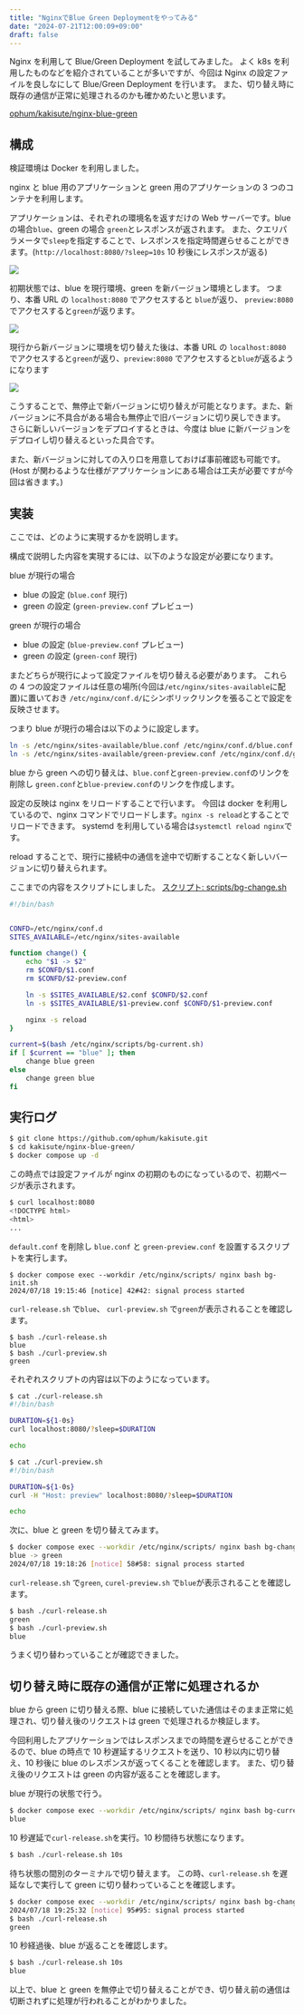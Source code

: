 ```yaml
---
title: "NginxでBlue Green Deploymentをやってみる"
date: "2024-07-21T12:00:09+09:00"
draft: false
---
```


Nginx を利用して Blue/Green Deployment を試してみました。
よく k8s を利用したものなどを紹介されていることが多いですが、今回は Nginx の設定ファイルを良しなにして Blue/Green Deployment を行います。
また、切り替え時に既存の通信が正常に処理されるのかも確かめたいと思います。

[ophum/kakisute/nginx-blue-green](https://github.com/ophum/kakisute/tree/main/nginx-blue-green)

## 構成

検証環境は Docker を利用しました。

nginx と blue 用のアプリケーションと green 用のアプリケーションの 3 つのコンテナを利用します。

アプリケーションは、それぞれの環境名を返すだけの Web サーバーです。blue の場合`blue`、green の場合 `green`とレスポンスが返されます。
また、クエリパラメータで`sleep`を指定することで、レスポンスを指定時間遅らせることができます。(`http://localhost:8080/?sleep=10s` 10 秒後にレスポンスが返る)

![](./images/topo.png)

初期状態では、blue を現行環境、green を新バージョン環境とします。
つまり、本番 URL の `localhost:8080` でアクセスすると `blue`が返り、 `preview:8080` でアクセスすると`green`が返ります。

![](./images/topo-before-switch.png)

現行から新バージョンに環境を切り替えた後は、本番 URL の `localhost:8080` でアクセスすると`green`が返り、`preview:8080` でアクセスすると`blue`が返るようになります

![](./images/topo-after-switch.png)

こうすることで、無停止で新バージョンに切り替えが可能となります。また、新バージョンに不具合がある場合も無停止で旧バージョンに切り戻しできます。
さらに新しいバージョンをデプロイするときは、今度は blue に新バージョンをデプロイし切り替えるといった具合です。

また、新バージョンに対しての入り口を用意しておけば事前確認も可能です。(Host が関わるような仕様がアプリケーションにある場合は工夫が必要ですが今回は省きます。)

## 実装

ここでは、どのように実現するかを説明します。

構成で説明した内容を実現するには、以下のような設定が必要になります。

blue が現行の場合

- blue の設定 (`blue.conf` 現行)
- green の設定 (`green-preview.conf` プレビュー)

green が現行の場合

- blue の設定 (`blue-preview.conf` プレビュー)
- green の設定 (`green-conf` 現行)

またどちらが現行によって設定ファイルを切り替える必要があります。
これらの 4 つの設定ファイルは任意の場所(今回は`/etc/nginx/sites-available`に配置)に置いておき `/etc/nginx/conf.d/`にシンボリックリンクを張ることで設定を反映させます。

つまり blue が現行の場合は以下のように設定します。

```bash
ln -s /etc/nginx/sites-available/blue.conf /etc/nginx/conf.d/blue.conf
ln -s /etc/nginx/sites-available/green-preview.conf /etc/nginx/conf.d/green-preview.conf
```

blue から green への切り替えは、`blue.conf`と`green-preview.conf`のリンクを削除し `green.conf`と`blue-preview.conf`のリンクを作成します。

設定の反映は nginx をリロードすることで行います。
今回は docker を利用しているので、nginx コマンドでリロードします。`nginx -s reload`とすることでリロードできます。
systemd を利用している場合は`systemctl reload nginx`です。

reload することで、現行に接続中の通信を途中で切断することなく新しいバージョンに切り替えられます。

ここまでの内容をスクリプトにしました。
[スクリプト: scripts/bg-change.sh](https://github.com/ophum/kakisute/blob/main/nginx-blue-green/scripts/bg-change.sh)

```bash
#!/bin/bash


CONFD=/etc/nginx/conf.d
SITES_AVAILABLE=/etc/nginx/sites-available

function change() {
    echo "$1 -> $2"
    rm $CONFD/$1.conf
    rm $CONFD/$2-preview.conf

    ln -s $SITES_AVAILABLE/$2.conf $CONFD/$2.conf
    ln -s $SITES_AVAILABLE/$1-preview.conf $CONFD/$1-preview.conf

    nginx -s reload
}

current=$(bash /etc/nginx/scripts/bg-current.sh)
if [ $current == "blue" ]; then
    change blue green
else
    change green blue
fi
```

## 実行ログ

```bash
$ git clone https://github.com/ophum/kakisute.git
$ cd kakisute/nginx-blue-green/
$ docker compose up -d
```

この時点では設定ファイルが nginx の初期のものになっているので、初期ページが表示されます。

```bash
$ curl localhost:8080
<!DOCTYPE html>
<html>
...
```

`default.conf` を削除し `blue.conf` と `green-preview.conf` を設置するスクリプトを実行します。

```
$ docker compose exec --workdir /etc/nginx/scripts/ nginx bash bg-init.sh
2024/07/18 19:15:46 [notice] 42#42: signal process started
```

`curl-release.sh` で`blue`、 `curl-preview.sh` で`green`が表示されることを確認します。

```
$ bash ./curl-release.sh
blue
$ bash ./curl-preview.sh
green
```

それぞれスクリプトの内容は以下のようになっています。

```bash
$ cat ./curl-release.sh
#!/bin/bash

DURATION=${1-0s}
curl localhost:8080/?sleep=$DURATION

echo

$ cat ./curl-preview.sh
#!/bin/bash

DURATION=${1-0s}
curl -H "Host: preview" localhost:8080/?sleep=$DURATION

echo
```

次に、blue と green を切り替えてみます。

```bash
$ docker compose exec --workdir /etc/nginx/scripts/ nginx bash bg-change.sh
blue -> green
2024/07/18 19:18:26 [notice] 58#58: signal process started
```

`curl-release.sh` で`green`, `curel-preview.sh` で`blue`が表示されることを確認します。

```bash
$ bash ./curl-release.sh
green
$ bash ./curl-preview.sh
blue
```

うまく切り替わっていることが確認できました。

## 切り替え時に既存の通信が正常に処理されるか

blue から green に切り替える際、blue に接続していた通信はそのまま正常に処理され、切り替え後のリクエストは green で処理されるか検証します。

今回利用したアプリケーションではレスポンスまでの時間を遅らせることができるので、blue の時点で 10 秒遅延するリクエストを送り、10 秒以内に切り替え、10 秒後に blue のレスポンスが返ってくることを確認します。
また、切り替え後のリクエストは green の内容が返ることを確認します。

blue が現行の状態で行う。

```bash
$ docker compose exec --workdir /etc/nginx/scripts/ nginx bash bg-current.sh
blue
```

10 秒遅延で`curl-release.sh`を実行。10 秒間待ち状態になります。

```bash
$ bash ./curl-release.sh 10s

```

待ち状態の間別のターミナルで切り替えます。
この時、`curl-release.sh` を遅延なしで実行して green に切り替わっていることを確認します。

```bash
$ docker compose exec --workdir /etc/nginx/scripts/ nginx bash bg-change.sh
2024/07/18 19:25:32 [notice] 95#95: signal process started
$ bash ./curl-release.sh
green
```

10 秒経過後、blue が返ることを確認します。

```bash
$ bash ./curl-release.sh 10s
blue
```

以上で、blue と green を無停止で切り替えることができ、切り替え前の通信は切断されずに処理が行われることがわかりました。
